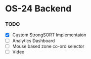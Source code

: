 # OS-24 Backend
### TODO
- [X] Custom StrongSORT Implementaion
- [ ] Analytics Dashboard
- [ ] Mouse based zone co-ord selector 
- [ ] Video
